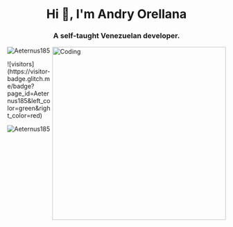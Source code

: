 <h1 align="center">Hi 👋, I'm Andry Orellana</h1>
<h3 align="center">A self-taught Venezuelan developer.</h3>
<img align="right" alt="Coding" width="400" src="https://cdn.dribbble.com/users/1162077/screenshots/3848914/programmer.gif">


<p align="left"> <img src="https://komarev.com/ghpvc/?username=Aeternus185&label=Profile%20views&color=0e75b6&style=flat" alt="Aeternus185" /> </p>
![visitors](https://visitor-badge.glitch.me/badge?page_id=Aeternus185&left_color=green&right_color=red)
<p align="left"> <img src="https://visitor-badge.glitch.me/badge?page_id=Aeternus185.visitor-badge" alt="Aeternus185" /> </p>
